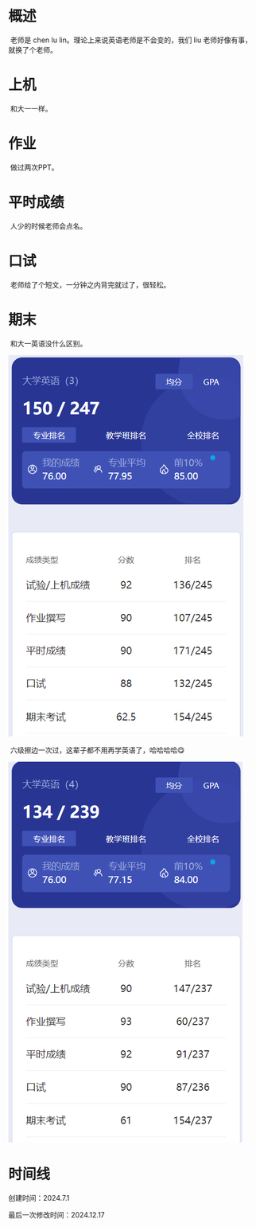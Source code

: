 # 概述

​	老师是 chen lu lin。理论上来说英语老师是不会变的，我们 liu 老师好像有事，就换了个老师。

# 上机

​	和大一一样。

# 作业

​	做过两次PPT。

# 平时成绩

​	人少的时候老师会点名。

# 口试

​	老师给了个短文，一分钟之内背完就过了，很轻松。

# 期末

​	和大一英语没什么区别。

![image-20241217101711436](大二英语-assets/image-20241217101711436.png)

​	六级擦边一次过，这辈子都不用再学英语了，哈哈哈哈😋

![image-20241217101855804](大二英语-assets/image-20241217101855804.png)

# 时间线

创建时间：2024.7.1

最后一次修改时间：2024.12.17
